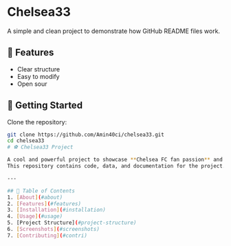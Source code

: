 # Chelsea33

A simple and clean project to demonstrate how GitHub README files work.

## 🔧 Features

- Clear structure
- Easy to modify
- Open sour

## 🚀 Getting Started

Clone the repository:

```bash
git clone https://github.com/Amin40ci/chelsea33.git
cd chelsea33
# ⚽ Chelsea33 Project

A cool and powerful project to showcase **Chelsea FC fan passion** and coding skills.  
This repository contains code, data, and documentation for the project.

---

## 📜 Table of Contents
1. [About](#about)
2. [Features](#features)
3. [Installation](#installation)
4. [Usage](#usage)
5. [Project Structure](#project-structure)
6. [Screenshots](#screenshots)
7. [Contributing](#contri)

